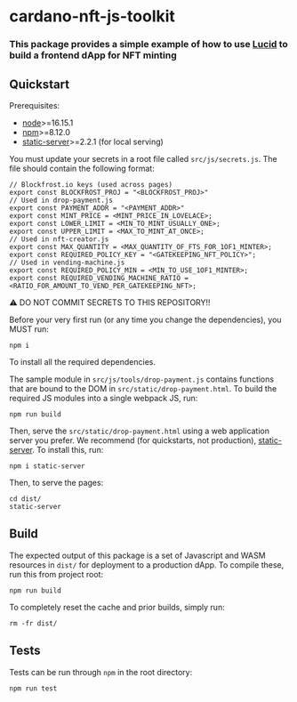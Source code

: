 # cardano-nft-js-toolkit

### This package provides a simple example of how to use [Lucid](https://github.com/Berry-Pool/lucid) to build a frontend dApp for NFT minting

## Quickstart

Prerequisites:

* [node](https://nodejs.org/en/download/)>=16.15.1
* [npm](https://www.npmjs.com/package/npm)>=8.12.0
* [static-server](https://www.npmjs.com/package/static-server)>=2.2.1 (for local serving)

You must update your secrets in a root file called `src/js/secrets.js`. The file should contain the following format:

    // Blockfrost.io keys (used across pages)
    export const BLOCKFROST_PROJ = "<BLOCKFROST_PROJ>"
    // Used in drop-payment.js
    export const PAYMENT_ADDR = "<PAYMENT_ADDR>"
    export const MINT_PRICE = <MINT_PRICE_IN_LOVELACE>;
    export const LOWER_LIMIT = <MIN_TO_MINT_USUALLY_ONE>;
    export const UPPER_LIMIT = <MAX_TO_MINT_AT_ONCE>;
    // Used in nft-creator.js
    export const MAX_QUANTITY = <MAX_QUANTITY_OF_FTS_FOR_1OF1_MINTER>;
    export const REQUIRED_POLICY_KEY = "<GATEKEEPING_NFT_POLICY>";
    // Used in vending-machine.js
    export const REQUIRED_POLICY_MIN = <MIN_TO_USE_1OF1_MINTER>;
    export const REQUIRED_VENDING_MACHINE_RATIO = <RATIO_FOR_AMOUNT_TO_VEND_PER_GATEKEEPING_NFT>;

:warning: DO NOT COMMIT SECRETS TO THIS REPOSITORY!!

Before your very first run (or any time you change the dependencies), you MUST run:

    npm i

To install all the required dependencies.

The sample module in ``src/js/tools/drop-payment.js`` contains functions that are bound to the DOM in ``src/static/drop-payment.html``. To build the required JS modules into a single webpack JS, run:

    npm run build

Then, serve the ``src/static/drop-payment.html`` using a web application server you prefer.  We recommend (for quickstarts, not production), [static-server]().  To install this, run:

    npm i static-server

Then, to serve the pages:

    cd dist/
    static-server

## Build

The expected output of this package is a set of Javascript and WASM resources in ``dist/`` for deployment to a production dApp.  To compile these, run this from project root:

    npm run build

To completely reset the cache and prior builds, simply run:

    rm -fr dist/

## Tests

Tests can be run through ``npm`` in the root directory:

    npm run test
